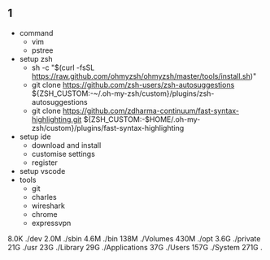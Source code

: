 ## 1

* command
  * vim
  - pstree
* setup zsh
    - sh -c "$(curl -fsSL https://raw.github.com/ohmyzsh/ohmyzsh/master/tools/install.sh)"
    - git clone https://github.com/zsh-users/zsh-autosuggestions ${ZSH_CUSTOM:-~/.oh-my-zsh/custom}/plugins/zsh-autosuggestions
    - git clone https://github.com/zdharma-continuum/fast-syntax-highlighting.git ${ZSH_CUSTOM:-$HOME/.oh-my-zsh/custom}/plugins/fast-syntax-highlighting
* setup ide
    - download and install
    - customise settings
    - register
* setup vscode
* tools
    - git
    - charles
    - wireshark
    - chrome
    - expressvpn
   
8.0K	./dev
2.0M	./sbin
4.6M	./bin
138M	./Volumes
430M	./opt
3.6G	./private
 21G	./usr
 23G	./Library
 29G	./Applications
 37G	./Users
157G	./System
271G	.